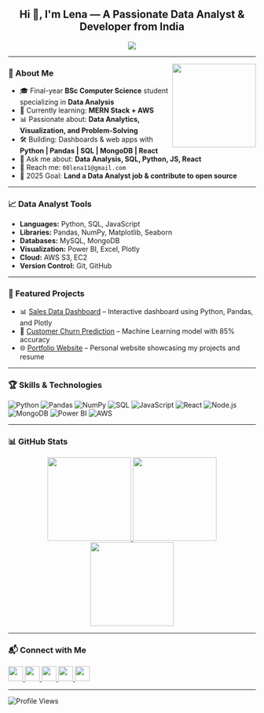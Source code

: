 <h2 align="center">Hi 👋, I'm Lena — A Passionate Data Analyst & Developer from India</h2>

<p align="center">
  <img src="https://readme-typing-svg.herokuapp.com?font=Fira+Code&duration=3000&pause=1000&color=F76D6D&width=500&lines=Data+Analyst+%7C+MERN+Stack+Developer;BSc+Computer+Science+Student;Lifelong+Learner+🚀" />
</p>

---

<!-- Animated GIF -->
<img align="right" height="170" src="https://media.giphy.com/media/qgQUggAC3Pfv687qPC/giphy.gif" />

### 🧠 About Me
- 🎓 Final-year **BSc Computer Science** student specializing in **Data Analysis**
- 🌱 Currently learning: **MERN Stack + AWS**
- 📊 Passionate about: **Data Analytics, Visualization, and Problem-Solving**
- 🛠️ Building: Dashboards & web apps with **Python | Pandas | SQL | MongoDB | React**
- 💬 Ask me about: **Data Analysis, SQL, Python, JS, React**
- 📧 Reach me: `00lena11@gmail.com`
- 🎯 2025 Goal: **Land a Data Analyst job & contribute to open source**

---

### 📈 Data Analyst Tools
- **Languages:** Python, SQL, JavaScript  
- **Libraries:** Pandas, NumPy, Matplotlib, Seaborn  
- **Databases:** MySQL, MongoDB  
- **Visualization:** Power BI, Excel, Plotly  
- **Cloud:** AWS S3, EC2  
- **Version Control:** Git, GitHub

---

### 📂 Featured Projects
- 📊 [Sales Data Dashboard](https://github.com/codewith-lena/sales-dashboard) – Interactive dashboard using Python, Pandas, and Plotly  
- 🧠 [Customer Churn Prediction](https://github.com/codewith-lena/churn-prediction) – Machine Learning model with 85% accuracy  
- 🌐 [Portfolio Website](https://yourwebsite.com) – Personal website showcasing my projects and resume  

---

### 🏆 Skills & Technologies

![Python](https://img.shields.io/badge/Python-3776AB?style=for-the-badge&logo=python&logoColor=white)
![Pandas](https://img.shields.io/badge/Pandas-150458?style=for-the-badge&logo=pandas&logoColor=white)
![NumPy](https://img.shields.io/badge/NumPy-013243?style=for-the-badge&logo=numpy&logoColor=white)
![SQL](https://img.shields.io/badge/SQL-4479A1?style=for-the-badge&logo=mysql&logoColor=white)
![JavaScript](https://img.shields.io/badge/JavaScript-F7DF1E?style=for-the-badge&logo=javascript&logoColor=black)
![React](https://img.shields.io/badge/React-61DAFB?style=for-the-badge&logo=react&logoColor=black)
![Node.js](https://img.shields.io/badge/Node.js-339933?style=for-the-badge&logo=node.js&logoColor=white)
![MongoDB](https://img.shields.io/badge/MongoDB-47A248?style=for-the-badge&logo=mongodb&logoColor=white)
![Power BI](https://img.shields.io/badge/Power%20BI-F2C811?style=for-the-badge&logo=powerbi&logoColor=black)
![AWS](https://img.shields.io/badge/AWS-FF9900?style=for-the-badge&logo=amazonaws&logoColor=white)

---

### 📊 GitHub Stats
<div align="center">

  <a href="https://github.com/codewith-lena" target="_blank">
    <img src="https://github-readme-stats.vercel.app/api?username=codewith-lena&show_icons=true&include_all_commits=true&count_private=true&theme=radical&border_radius=10&hide_border=false" height="170" />
  </a>
  
  <a href="https://github.com/codewith-lena" target="_blank">
    <img src="https://github-readme-stats.vercel.app/api/top-langs?username=codewith-lena&layout=compact&langs_count=6&theme=radical&border_radius=10&hide_border=false" height="170" />
  </a>

  <a href="https://github.com/codewith-lena" target="_blank">
    <img src="https://streak-stats.demolab.com?user=codewith-lena&theme=radical&hide_border=false&border_radius=10&date_format=M%20j%5B%2C%20Y%5D" height="170" />
  </a>

</div>

---

### 📬 Connect with Me
<div align="left">
  <!-- LinkedIn -->
  <a href="https://www.linkedin.com/in/your_linkedin_username" target="_blank">
    <img src="https://cdn.jsdelivr.net/gh/devicons/devicon/icons/linkedin/linkedin-original.svg" height="30" />
  </a>
  
  <!-- GitHub -->
  <a href="https://github.com/codewith-lena" target="_blank">
    <img src="https://cdn.jsdelivr.net/gh/devicons/devicon/icons/github/github-original.svg" height="30" />
  </a>
  
  <!-- Kaggle -->
  <a href="https://www.kaggle.com/your_kaggle_username" target="_blank">
    <img src="https://cdn.jsdelivr.net/gh/simple-icons/simple-icons/icons/kaggle.svg" height="30" />
  </a>
  
  <!-- Email -->
  <a href="mailto:00lena11@gmail.com">
    <img src="https://cdn.jsdelivr.net/gh/simple-icons/simple-icons/icons/gmail.svg" height="30" />
  </a>
  
  <!-- Instagram -->
  <a href="https://www.instagram.com/your_instagram_username" target="_blank">
    <img src="https://cdn.jsdelivr.net/gh/devicons/devicon/icons/instagram/instagram-original.svg" height="30" />
  </a>
</div>

---

![Profile Views](https://komarev.com/ghpvc/?username=codewith-lena&color=ff69b4)

